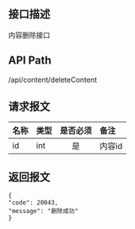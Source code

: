 ## 接口描述
内容删除接口
## API Path
/api/content/deleteContent
## 请求报文
|名称         |类型           |是否必须   |备注                                 |
|-------------|:--------------|:---------:|:------------------------------------|
|id    |int    |是    |内容id    |
## 返回报文
    {
    "code": 20043,
    "message": "删除成功"
    }
    
